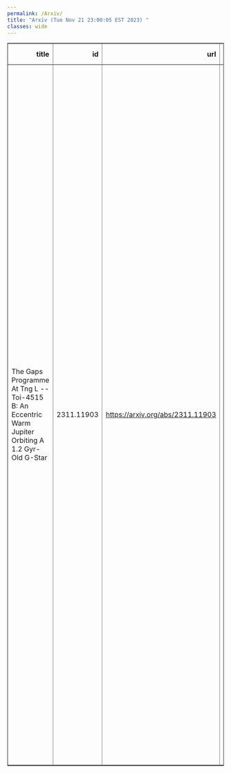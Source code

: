 ```yaml
---
permalink: /Arxiv/
title: "Arxiv (Tue Nov 21 23:00:05 EST 2023) "
classes: wide
---
```

<table border="1" class="dataframe">
  <thead>
    <tr style="text-align: right;">
      <th>title</th>
      <th>id</th>
      <th>url</th>
      <th>authors</th>
      <th>Local Authors</th>
    </tr>
  </thead>
  <tbody>
    <tr>
      <td>The Gaps Programme At Tng L -- Toi-4515 B: An Eccentric Warm Jupiter   Orbiting A 1.2 Gyr-Old G-Star</td>
      <td>2311.11903</td>
      <td><a href="https://arxiv.org/abs/2311.11903" target="_blank">https://arxiv.org/abs/2311.11903</a></td>
      <td>I. Carleo, L. Malavolta, S. Desidera, D. Nardiello, S. Wang, D. Turrini, A. F. Lanza, M. Baratella, F. Marzari, S. Benatti, K. Biazzo, A. Bieryla, R. Brahm, M. Bonavita, K. A. Collins, C. Hellier, D. Locci, M. J. Hobson, A. Maggio, G. Mantovan, S. Messina M. Pinamonti, J. E. Rodriguez, A. Sozzetti, K. Stassun, X. Y. Wang, C. Ziegler, M. Damasso, P. Giacobbe, F. Murgas, H. Parviainen, G. Andreuzzi, K. Barkaoui, P. Berlind, A. Bignamini, F. Borsa, C. Briceño, M. Brogi, L. Cabona, M. L. Calkins, R. Capuzzo-Dolcetta, M. Cecconi, K. D. Colon, R. Cosentino, D. Dragomir, G. A. Esquerdo, T. Henning, A. Ghedina, R. F. Goeke, R. Gratton, F. Grau Horta, A. F. Gupta, J. M. Jenkins, A. Jordán, C. Knapic, D. W. Latham, I. Mireles, N. Law, V. Lorenzi, M. B. Lund, J. Maldonado, A. W. Mann, E. Molinari, E. Pallé, M. Paegert, M. Pedani, S. N. Quinn, G. Scandariato, S. Seager, J. N. Winn, B. Wohler, T. Zingales</td>
      <td>Anjali Gupta, Jennifer Rodriguez</td>
    </tr>
  </tbody>
</table>